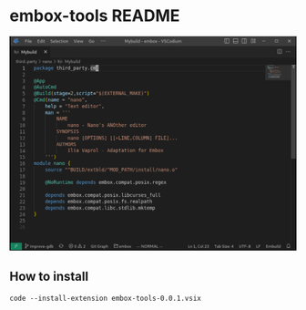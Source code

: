 # embox-tools README

![](https://github.com/embox/vscode-embox-tools/raw/master/res/mybuild-file.png)

## How to install

```shell
code --install-extension embox-tools-0.0.1.vsix
```
